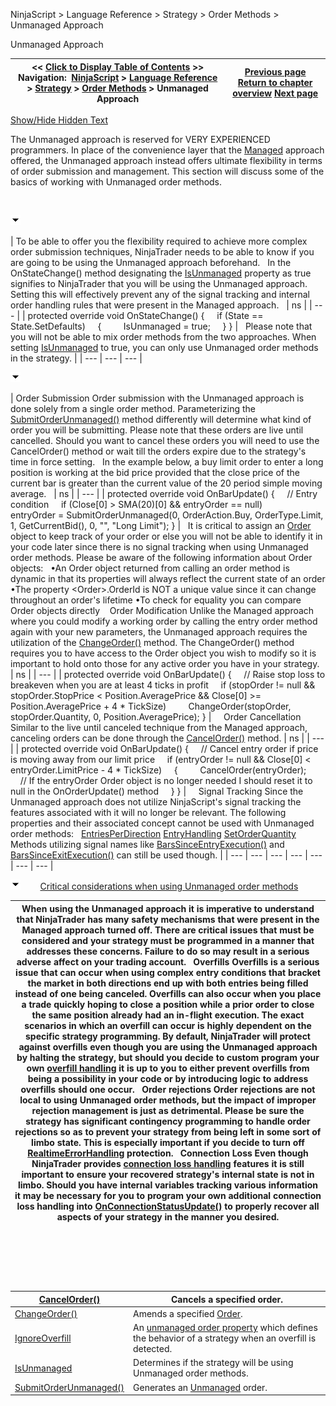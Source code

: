 ﻿


NinjaScript \> Language Reference \> Strategy \> Order Methods \> Unmanaged Approach






















Unmanaged Approach







| \<\< [Click to Display Table of Contents](unmanaged_approach.md) \>\> **Navigation:**     [NinjaScript](ninjascript.md) \> [Language Reference](language_reference_wip.md) \> [Strategy](strategy.md) \> [Order Methods](order_methods.md) \> Unmanaged Approach | [Previous page](settrailstop.md) [Return to chapter overview](order_methods.md) [Next page](unmanaged_cancelorder.md) |
| --- | --- |




[Show/Hide Hidden Text](javascript:HMToggleExpandAll(!HMAnyToggleOpen()) "Click to open/close expanding sections")









The Unmanaged approach is reserved for VERY EXPERIENCED programmers. In place of the convenience layer that the [Managed](managed_approach.md) approach offered, the Unmanaged approach instead offers ultimate flexibility in terms of order submission and management. This section will discuss some of the basics of working with Unmanaged order methods.


 


![tog_minus](tog_minus.gif)




| To be able to offer you the flexibility required to achieve more complex order submission techniques, NinjaTrader needs to be able to know if you are going to be using the Unmanaged approach beforehand.   In the OnStateChange() method designating the [IsUnmanaged](isunmanaged.md) property as true signifies to NinjaTrader that you will be using the Unmanaged approach. Setting this will effectively prevent any of the signal tracking and internal order handling rules that were present in the Managed approach.     | ns | | --- | | protected override void OnStateChange() {      if (State \=\= State.SetDefaults)      {          IsUnmanaged \= true;      } } |      Please note that you will not be able to mix order methods from the two approaches. When setting [IsUnmanaged](isunmanaged.md) to true, you can only use Unmanaged order methods in the strategy. |
| --- | --- | --- |



![tog_minus](tog_minus.gif)




| Order Submission Order submission with the Unmanaged approach is done solely from a single order method. Parameterizing the [SubmitOrderUnmanaged()](submitorderunmanaged.md) method differently will determine what kind of order you will be submitting. Please note that these orders are live until cancelled. Should you want to cancel these orders you will need to use the CancelOrder() method or wait till the orders expire due to the strategy's time in force setting.   In the example below, a buy limit order to enter a long position is working at the bid price provided that the close price of the current bar is greater than the current value of the 20 period simple moving average.     | ns | | --- | | protected override void OnBarUpdate() {      // Entry condition      if (Close\[0] \> SMA(20)\[0] \&\& entryOrder \=\= null)          entryOrder \= SubmitOrderUnmanaged(0, OrderAction.Buy, OrderType.Limit, 1, GetCurrentBid(), 0, "", "Long Limit"); } |      It is critical to assign an [Order](order.md) object to keep track of your order or else you will not be able to identify it in your code later since there is no signal tracking when using Unmanaged order methods. Please be aware of the following information about Order objects:   •An Order object returned from calling an order method is dynamic in that its properties will always reflect the current state of an order •The property \<Order\>.OrderId is NOT a unique value since it can change throughout an order's lifetime •To check for equality you can compare Order objects directly    Order Modification Unlike the Managed approach where you could modify a working order by calling the entry order method again with your new parameters, the Unmanaged approach requires the utilization of the [ChangeOrder()](managed_changeorder.md) method. The ChangeOrder() method requires you to have access to the Order object you wish to modify so it is important to hold onto those for any active order you have in your strategy.     | ns | | --- | | protected override void OnBarUpdate() {      // Raise stop loss to breakeven when you are at least 4 ticks in profit      if (stopOrder !\= null \&\& stopOrder.StopPrice \< Position.AveragePrice \&\& Close\[0] \>\= Position.AveragePrice \+ 4 \* TickSize)          ChangeOrder(stopOrder, stopOrder.Quantity, 0, Position.AveragePrice); } |        Order Cancellation Similar to the live until canceled technique from the Managed approach, canceling orders can be done through the [CancelOrder()](unmanaged_cancelorder.md) method.   | ns | | --- | | protected override void OnBarUpdate() {      // Cancel entry order if price is moving away from our limit price      if (entryOrder !\= null \&\& Close\[0] \< entryOrder.LimitPrice \- 4 \* TickSize)      {          CancelOrder(entryOrder);            // If the entryOrder Order object is no longer needed I should reset it to null in the OnOrderUpdate() method      } } |        Signal Tracking Since the Unmanaged approach does not utilize NinjaScript's signal tracking the features associated with it will no longer be relevant. The following properties and their associated concept cannot be used with Unmanaged order methods:   [EntriesPerDirection](entriesperdirection.md) [EntryHandling](entryhandling.md) [SetOrderQuantity](setorderquantity.md)   Methods utilizing signal names like [BarsSinceEntryExecution()](barssinceentryexecution.md) and [BarsSinceExitExecution()](barssinceexitexecution.md) can still be used though. |
| --- | --- | --- | --- | --- | --- | --- |



![tog_minus](tog_minus.gif)        [Critical considerations when using Unmanaged order methods](javascript:HMToggle('toggle','CriticalConsiderationsWhenUsingUnmanagedOrderMethods','CriticalConsiderationsWhenUsingUnmanagedOrderMethods_ICON'))




| When using the Unmanaged approach it is imperative to understand that NinjaTrader has many safety mechanisms that were present in the Managed approach turned off. There are critical issues that must be considered and your strategy must be programmed in a manner that addresses these concerns. Failure to do so may result in a serious adverse affect on your trading account.   Overfills Overfills is a serious issue that can occur when using complex entry conditions that bracket the market in both directions end up with both entries being filled instead of one being canceled. Overfills can also occur when you place a trade quickly hoping to close a position while a prior order to close the same position already had an in\-flight execution. The exact scenarios in which an overfill can occur is highly dependent on the specific strategy programming. By default, NinjaTrader will protect against overfills even though you are using the Unmanaged approach by halting the strategy, but should you decide to custom program your own [overfill handling](ignoreoverfill.md) it is up to you to either prevent overfills from being a possibility in your code or by introducing logic to address overfills should one occur.   Order rejections Order rejections are not local to using Unmanaged order methods, but the impact of improper rejection management is just as detrimental. Please be sure the strategy has significant contingency programming to handle order rejections so as to prevent your strategy from being left in some sort of limbo state. This is especially important if you decide to turn off [RealtimeErrorHandling](realtimeerrorhandling.md) protection.   Connection Loss Even though NinjaTrader provides [connection loss handling](connectionlosshandling.md) features it is still important to ensure your recovered strategy's internal state is not in limbo. Should you have internal variables tracking various information it may be necessary for you to program your own additional connection loss handling into [OnConnectionStatusUpdate()](onconnectionstatusupdate.md) to properly recover all aspects of your strategy in the manner you desired. |
| --- |



 


 


 




| [CancelOrder()](unmanaged_cancelorder.md) | Cancels a specified order. |
| --- | --- |
| [ChangeOrder()](unmanaged_changeorder.md) | Amends a specified [Order](order.md). |
| [IgnoreOverfill](ignoreoverfill.md) | An [unmanaged order property](unmanaged_approach.md) which defines the behavior of a strategy when an overfill is detected. |
| [IsUnmanaged](isunmanaged.md) | Determines if the strategy will be using Unmanaged order methods. |
| [SubmitOrderUnmanaged()](submitorderunmanaged.md) | Generates an [Unmanaged](isunmanaged.md) order. |










